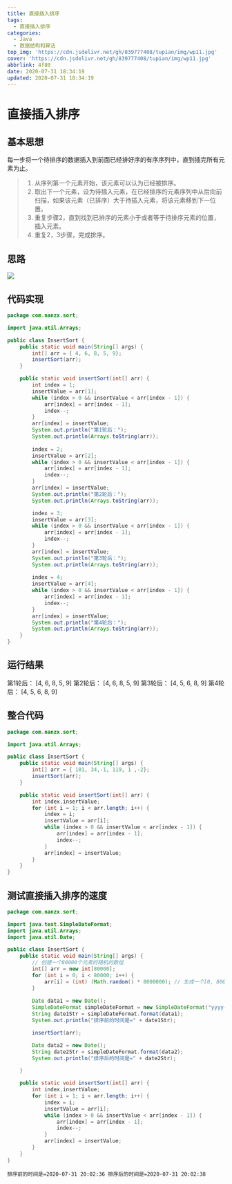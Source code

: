 ```yaml
---
title: 直接插入排序
tags:
  - 直接插入排序
categories:
  - Java
  - 数据结构和算法
top_img: 'https://cdn.jsdelivr.net/gh/839777408/tupian/img/wp11.jpg'
cover: 'https://cdn.jsdelivr.net/gh/839777408/tupian/img/wp11.jpg'
abbrlink: 4f80
date: 2020-07-31 18:34:19
updated: 2020-07-31 18:34:19
---
```


#  直接插入排序

## 基本思想

每一步将一个待排序的数据插入到前面已经排好序的有序序列中，直到插完所有元素为止。

>1. 从序列第一个元素开始，该元素可以认为已经被排序。
>2. 取出下一个元素，设为待插入元素，在已经排序的元素序列中从后向前扫描，如果该元素（已排序）大于待插入元素，将该元素移到下一位置。 
>3. 重复步骤2，直到找到已排序的元素小于或者等于待排序元素的位置，插入元素。
>4. 重复2，3步骤，完成排序。

## 思路

![](https://cdn.jsdelivr.net/gh/839777408/tupian/blog/QQ图片20200731194636.png)

## 代码实现

```java
package com.nanzx.sort;

import java.util.Arrays;

public class InsertSort {
	public static void main(String[] args) {
		int[] arr = { 4, 6, 8, 5, 9};
		insertSort(arr);
	}

	public static void insertSort(int[] arr) {
		int index = 1;
		insertValue = arr[1];
		while (index > 0 && insertValue < arr[index - 1]) {
			arr[index] = arr[index - 1];
			index--;
		}
		arr[index] = insertValue;
		System.out.println("第1轮后：");
		System.out.println(Arrays.toString(arr));
        
		index = 2;
		insertValue = arr[2];
		while (index > 0 && insertValue < arr[index - 1]) {
			arr[index] = arr[index - 1];
			index--;
		}
		arr[index] = insertValue;
		System.out.println("第2轮后：");
		System.out.println(Arrays.toString(arr));

		index = 3;
		insertValue = arr[3];
		while (index > 0 && insertValue < arr[index - 1]) {
			arr[index] = arr[index - 1];
			index--;
		}
		arr[index] = insertValue;
		System.out.println("第3轮后：");
		System.out.println(Arrays.toString(arr));
        
		index = 4;
		insertValue = arr[4];
		while (index > 0 && insertValue < arr[index - 1]) {
			arr[index] = arr[index - 1];
			index--;
		}
		arr[index] = insertValue;
		System.out.println("第4轮后：");
		System.out.println(Arrays.toString(arr));
	}
}

```

## 运行结果

第1轮后：
[4, 6, 8, 5, 9]
第2轮后：
[4, 6, 8, 5, 9]
第3轮后：
[4, 5, 6, 8, 9]
第4轮后：
[4, 5, 6, 8, 9]

## 整合代码

```java
package com.nanzx.sort;

import java.util.Arrays;

public class InsertSort {
	public static void main(String[] args) {
		int[] arr = { 101, 34,-1, 119, 1 ,-2};
		insertSort(arr); 
	}

	public static void insertSort(int[] arr) {
		int index,insertValue;
		for (int i = 1; i < arr.length; i++) {
			index = i;
			insertValue = arr[i];
			while (index > 0 && insertValue < arr[index - 1]) {
				arr[index] = arr[index - 1];
				index--;
			}
			arr[index] = insertValue;
		}
	}
}
```

## 测试直接插入排序的速度

```java
package com.nanzx.sort;

import java.text.SimpleDateFormat;
import java.util.Arrays;
import java.util.Date;

public class InsertSort {
	public static void main(String[] args) {
		// 创建一个80000个元素的随机的数组
		int[] arr = new int[80000];
		for (int i = 0; i < 80000; i++) {
			arr[i] = (int) (Math.random() * 8000000); // 生成一个[0, 8000000) 数
		}
        
		Date data1 = new Date();
		SimpleDateFormat simpleDateFormat = new SimpleDateFormat("yyyy-MM-dd HH:mm:ss");
		String date1Str = simpleDateFormat.format(data1);
		System.out.println("排序前的时间是=" + date1Str);

		insertSort(arr); 

		Date data2 = new Date();
		String date2Str = simpleDateFormat.format(data2);
		System.out.println("排序后的时间是=" + date2Str);

	}

	public static void insertSort(int[] arr) {
		int index,insertValue;
		for (int i = 1; i < arr.length; i++) {
			index = i;
			insertValue = arr[i];
			while (index > 0 && insertValue < arr[index - 1]) {
				arr[index] = arr[index - 1];
				index--;
			}
			arr[index] = insertValue;
		}
	}
}

```

`排序前的时间是=2020-07-31 20:02:36
排序后的时间是=2020-07-31 20:02:38`
